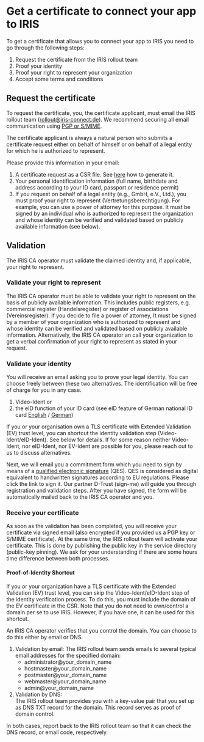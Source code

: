# Get a certificate to connect your app to IRIS
To get a certificate that allows you to connect your app to IRIS you need to go through the following steps:
1. Request the certificate from the IRIS rollout team
2. Proof your identity
3. Proof your right to represent your organization
4. Accept some terms and conditions

## Request the certificate
To request the certificate, you, the certificate applicant, must email the IRIS rollout team (rollout@iris-connect.de). We recommend securing all email communication using [PGP or S/MIME](https://github.com/iris-connect/iris-documentation/blob/main/send_secure_email_to_iris/README_secure_email.md).

The certificate applicant is always a natural person who submits a certificate request either on behalf of himself or on behalf of a legal entity for which he is authorized to represent.

Please provide this information in your email:
1. A certificate request as a CSR file. See [here](https://github.com/iris-connect/iris-documentation/blob/main/connect_your_app_to_IRIS/technical_details/app_onboarding.md) how to generate it.
2. Your personal identification information (full name, birthdate and address according to your ID card, passport or residence permit)
3. If you request on behalf of a legal entity (e.g., GmbH, e.V., Ltd.), you must proof your right to represent (Vertretungsberechtigung). For example, you can use a power of attorney for this purpose. It must be signed by an individual who is authorized to represent the organization and whose identity can be verified and validated based on publicly available information (see below).

## Validation
The IRIS CA operator must validate the claimed identity and, if applicable, your right to represent.

### Validate your right to represent
The IRIS CA operator must be able to validate your right to represent on the basis of publicly available information. This includes public registers, e.g. commercial register (Handelsregister) or register of associations (Vereinsregister). If you decide to file a power of attorney, It must be signed by a member of your organization who is authorized to represent and whose identity can be verified and validated based on publicly available information. Alternatively, the IRIS CA operator an call your organization to get a verbal confirmation of your right to represent as stated in your request.

### Validate your identity
You will receive an email asking you to prove your legal identity. You can choose freely between these two alternatives. The identification will be free of charge for you in any case.
1. Video-Ident or
2. the eID function of your ID card (see eID feature of German national ID card [English](https://www.personalausweisportal.de/Webs/PA/EN/citizens/electronic-identification/electronic-identification-node.html) / [German](https://www.personalausweisportal.de/Webs/PA/DE/buergerinnen-und-buerger/online-ausweisen/das-brauchen-sie/das-brauchen-sie-node.html))

If you or your organisation own a TLS certificate with Extended Validation (EV) trust level, you can shortcut the identity validation step (Video-Ident/eID-Ident). See below for details. If for some reason neither Video-Ident, nor eID-Ident, nor EV-Ident are possible for you, please reach out to us to discuss alternatives.  

Next, we will email you a commitment form which you need to sign by means of a [qualified electronic signature](https://en.wikipedia.org/wiki/Qualified_electronic_signature) (QES). QES is considered as digital equivalent to handwritten signatures according to EU regulations.
Please click the link to sign it. Our partner D-Trust (sign-me) will guide you through registration and validation steps. After you have signed, the form will be automatically mailed back to the IRIS CA operator and you.

### Receive your certificate
As soon as the validation has been completed, you will receive your certificate via signed email (also encrypted if you provided us a PGP key or S/MIME certificate). 
At the same time, the IRIS rollout team will activate your certificate. This is done by publishing the public key in the service directory (public-key pinning). 
We ask for your understanding if there are some hours time difference between both processes.

#### Proof-of-Identity Shortcut
If you or your organization have a TLS certificate with the Extended Validation (EV) trust level, you can skip the Video-Ident/eID-Ident step of the identity verification process. To do this, you must include the domain of the EV certificate in the CSR. Note that you do not need to own/control a domain per se to use IRIS. However, if you have one, it can be used for this shortcut.

An IRIS CA operator verifies that you control the domain. You can choose to do this either by email or DNS.

1. Validation by email:
The IRIS rollout team sends emails to several typical email addresses for the specified domain:
    * administrator@your_domain_name
    * hostmaster@your_domain_name
    * postmaster@your_domain_name
    * webmaster@your_domain_name
    * admin@your_domain_name
2. Validation by DNS:  
The IRIS rollout team provides you with a key-value pair that you set up as DNS TXT record for the domain. This record serves as proof of domain control.

In both cases, report back to the IRIS rollout team so that it can check the DNS record, or email code, respectively.

